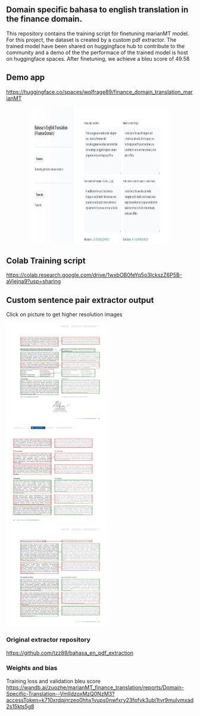 ## Domain specific bahasa to english translation in the finance domain.
This repository contains the training script for finetuning marianMT model. For this project, the dataset is created by a custom pdf extractor. The trained model have been shared on huggingface hub to contribute to the community and a demo of the the performace of the trained model is host on huggingface spaces. After finetuning, we achieve a bleu score of 49.58

## Demo app
https://huggingface.co/spaces/wolfrage89/finance_domain_translation_marianMT
<p align="center">
<img src="assets\domain_translation_hf_spaces.JPG" height="370px" width="370px">
</p>


## Colab Training script
https://colab.research.google.com/drive/1wxbOB0feYq5o3IckszZ6P5B-aVjejna9?usp=sharing

## Custom sentence pair extractor output
Click on picture to get higher resolution images
<p align="left">
<img src="assets\sample_1.jpg" height="270px" width="270px">
<img src="assets\sample_2.jpg" height="270px" width="270px">
<img src="assets\sample_3.jpg" height="270px" width="270px">
</p>

### Original extractor repository
https://github.com/tzz89/bahasa_en_pdf_extraction

### Weights and bias 
Training loss and validation bleu score
https://wandb.ai/zuozhe/marianMT_finance_translation/reports/Domain-Specific-Translation--VmlldzoxMzQ0NzM3?accessToken=k710xrdqjnrzeo0hhx1vups0nwfxry23fpfvk3ubi1tvr9mulvmxad2s15kts5g8




